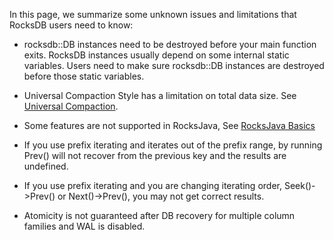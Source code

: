 In this page, we summarize some unknown issues and limitations that RocksDB users need to know:

* rocksdb::DB instances need to be destroyed before your main function exits. RocksDB instances usually depend on some internal static variables. Users need to make sure rocksdb::DB instances are destroyed before those static variables.

* Universal Compaction Style has a limitation on total data size. See [Universal Compaction](https://github.com/facebook/rocksdb/wiki/Universal-Compaction).

* Some features are not supported in RocksJava, See [RocksJava Basics](https://github.com/facebook/rocksdb/wiki/RocksJava-Basics)

* If you use prefix iterating and iterates out of the prefix range, by running Prev() will not recover from the previous key and the results are undefined. 

* If you use prefix iterating and you are changing iterating order, Seek()->Prev() or Next()->Prev(), you may not get correct results.

* Atomicity is not guaranteed after DB recovery for multiple column families and WAL is disabled.